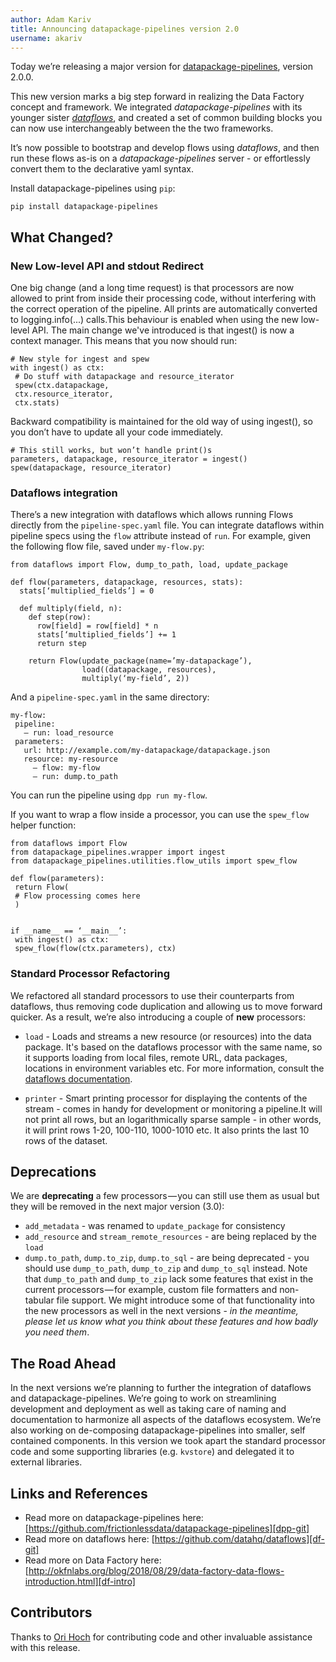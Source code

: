 ```yaml
---
author: Adam Kariv
title: Announcing datapackage-pipelines version 2.0
username: akariv
---
```

Today we’re releasing a major version for [datapackage-pipelines][dpp], version 2.0.0.

This new version marks a big step forward in realizing the Data Factory concept and framework. We integrated *datapackage-pipelines* with its younger sister *[dataflows][df-git]*, and created a set of common building blocks you can now use interchangeably between the the two frameworks.

It’s now possible to bootstrap and develop flows using *dataflows*, and then run these flows as-is on a *datapackage-pipelines* server - or effortlessly convert them to the declarative yaml syntax.

Install datapackage-pipelines using `pip`:

```
pip install datapackage-pipelines
```

## What Changed?

### New Low-level API and stdout Redirect

One big change (and a long time request) is that processors are now allowed to print from inside their processing code, without interfering with the correct operation of the pipeline. All prints are automatically converted to logging.info(...) calls.This behaviour is enabled when using the new low-level API. The main change we've introduced is that ingest() is now a context manager. This means that you now should run:

```
# New style for ingest and spew
with ingest() as ctx:
 # Do stuff with datapackage and resource_iterator
 spew(ctx.datapackage,
 ctx.resource_iterator,
 ctx.stats)
 ```

Backward compatibility is maintained for the old way of using ingest(), so you don’t have to update all your code immediately.

```
# This still works, but won’t handle print()s
parameters, datapackage, resource_iterator = ingest()
spew(datapackage, resource_iterator)
```

### Dataflows integration

There’s a new integration with dataflows which allows running Flows directly from the `pipeline-spec.yaml` file.
You can integrate dataflows within pipeline specs using the `flow` attribute instead of `run`. For example, given the following flow file, saved under `my-flow.py`:
```
from dataflows import Flow, dump_to_path, load, update_package
​
def flow(parameters, datapackage, resources, stats):
  stats[‘multiplied_fields’] = 0
 ​
  def multiply(field, n):
    def step(row):
      row[field] = row[field] * n
      stats[‘multiplied_fields’] += 1
      return step
​
    return Flow(update_package(name=’my-datapackage’),
                load((datapackage, resources),
                multiply(‘my-field’, 2))
```

And a `pipeline-spec.yaml` in the same directory:
```
my-flow:
 pipeline:
   — run: load_resource
 parameters:
   url: http://example.com/my-datapackage/datapackage.json
   resource: my-resource
     — flow: my-flow
     — run: dump.to_path
```

You can run the pipeline using `dpp run my-flow`.

If you want to wrap a flow inside a processor, you can use the `spew_flow` helper function:

```
from dataflows import Flow
from datapackage_pipelines.wrapper import ingest
from datapackage_pipelines.utilities.flow_utils import spew_flow
​
def flow(parameters):
 return Flow(
 # Flow processing comes here
 )
​
​
if __name__ == ‘__main__’:
 with ingest() as ctx:
 spew_flow(flow(ctx.parameters), ctx)
 ```

### Standard Processor Refactoring
We refactored all standard processors to use their counterparts from dataflows, thus removing code duplication and allowing us to move forward quicker. As a result, we’re also introducing a couple of **new** processors:

- `load` - Loads and streams a new resource (or resources) into the data package. It's based on the dataflows processor with the same name, so it supports loading from local files, remote URL, data packages, locations in environment variables etc. For more information, consult the [dataflows documentation][df-doc].

- `printer` - Smart printing processor for displaying the contents of the stream - comes in handy for development or monitoring a pipeline.It will not print all rows, but an logarithmically sparse sample - in other words, it will print rows 1-20, 100-110, 1000-1010 etc. It also prints the last 10 rows of the dataset.

## Deprecations

We are **deprecating** a few processors — you can still use them as usual but they will be removed in the next major version (3.0):

- `add_metadata` - was renamed to `update_package` for consistency
- `add_resource` and `stream_remote_resources` - are being replaced by the `load`
- `dump.to_path`, `dump.to_zip`, `dump.to_sql` - are being deprecated - you should use `dump_to_path`, `dump_to_zip` and `dump_to_sql` instead.
Note that `dump_to_path` and `dump_to_zip` lack some features that exist in the current processors — for example, custom file formatters and non-tabular file support. We might introduce some of that functionality into the new processors as well in the next versions - *in the meantime, please let us know what you think about these features and how badly you need them*.

## The Road Ahead

In the next versions we’re planning to further the integration of dataflows and datapackage-pipelines. We’re going to work on streamlining development and deployment as well as taking care of naming and documentation to harmonize all aspects of the dataflows ecosystem.
We’re also working on de-composing datapackage-pipelines into smaller, self contained components. In this version we took apart the standard processor code and some supporting libraries (e.g. `kvstore`) and delegated it to external libraries.

## Links and References

- Read more on datapackage-pipelines here: [https://github.com/frictionlessdata/datapackage-pipelines][dpp-git]
- Read more on dataflows here: [https://github.com/datahq/dataflows][df-git]
- Read more on Data Factory here: [http://okfnlabs.org/blog/2018/08/29/data-factory-data-flows-introduction.html][df-intro]

## Contributors

Thanks to [Ori Hoch][ori-git] for contributing code and other invaluable assistance with this release.


[dpp]: https://github.com/frictionlessdata/datapackage-pipelines
[dpp-git]: https://github.com/frictionlessdata/datapackage-pipelines
[df-intro]: /blog/2018/08/29/data-factory-data-flows-introduction.html
[df-git]: https://github.com/datahq/dataflows
[df-doc]: https://github.com/datahq/dataflows/blob/master/PROCESSORS.md#load
[ori-git]: https://github.com/OriHoch
